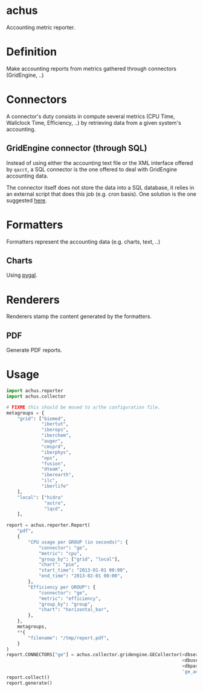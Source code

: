 achus
=====

Accounting metric reporter.

# Definition
Make accounting reports from metrics gathered through connectors (GridEngine, ..)

# Connectors

A connector's duty consists in compute several metrics (CPU Time, Wallclock
Time, Efficiency, ..) by retrieving data from a given system's accounting.

## GridEngine connector (through SQL)

Instead of using either the accounting text file or the XML interface
offered by `qacct`, a SQL connector is the one offered to deal with 
GridEngine accounting data.

The connector itself does not store the data into a SQL database, it 
relies in an external script that does this job (e.g. cron basis). One 
solution is the one suggested [here](http://blog.adslweb.net/serendipity/article/270/Load-Grid-Engine-accounting-file-into-MySQL).


# Formatters
Formatters represent the accounting data (e.g. charts, text, ..)

## Charts
Using [pygal](http://pygal.org/).


# Renderers
Renderers stamp the content generated by the formatters.

## PDF
Generate PDF reports.


# Usage
```python
import achus.reporter
import achus.collector

# FIXME this should be moved to a/the configuration file.
metagroups = {
    "grid": ["biomed", 
             "ibertut",
             "iberops",
             "iberchem",
             "auger",
             "cmsprd",
             "iberphys",
             "ops",
             "fusion",
             "dteam",
             "iberearth",
             "ilc",
             "iberlife"
    ],
    "local": ["hidra"
              "astro",
              "lqcd",
    ],

report = achus.reporter.Report(
    "pdf",
    {
        "CPU usage per GROUP (in seconds)": {
            "connector": "ge",
            "metric": "cpu",
            "group_by": ["grid", "local"],
            "chart": "pie",
            "start_time": "2013-01-01 00:00",
            "end_time": "2013-02-01 00:00",
        },
        "Efficiency per GROUP": {
            "connector": "ge",
            "metric": "efficiency",
            "group_by": "group",
            "chart": "horizontal_bar",
        },
    },
    metagroups,
    **{
        "filename": "/tmp/report.pdf",
    }
)
report.CONNECTORS["ge"] = achus.collector.gridengine.GECollector(<dbserver>,
                                                                 <dbuser>,
                                                                 <dbpasswd>,
                                                                 'ge_accounting')
report.collect()
report.generate()
```
